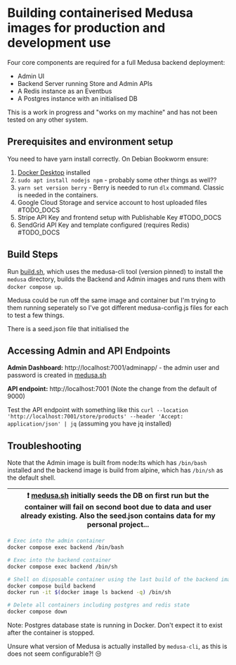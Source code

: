 # Building containerised Medusa images for production and development use

Four core components are required for a full Medusa backend deployment:

- Admin UI
- Backend Server running Store and Admin APIs
- A Redis instance as an Eventbus
- A Postgres instance with an initialised DB

This is a work in progress and "works on my machine" and has not been tested on any other system.

## Prerequisites and environment setup

You need to have yarn install correctly. On Debian Bookworm ensure:

1. [Docker Desktop](https://www.docker.com/products/docker-desktop/) installed
1. `sudo apt install nodejs npm` - probably some other things as well??
1. `yarn set version berry` - Berry is needed to run `dlx` command. Classic is needed in the containers.
1. Google Cloud Storage and service account to host uploaded files #TODO_DOCS
1. Stripe API Key and frontend setup with Publishable Key #TODO_DOCS
1. SendGrid API Key and template configured (requires Redis) #TODO_DOCS


## Build Steps

Run [build.sh](./build.sh), which uses the medusa-cli tool (version pinned) to install the `medusa` directory, builds the Backend and Admin images and runs them with `docker compose up`.

Medusa could be run off the same image and container but I'm trying to them running seperately so I've got different medusa-config.js files for each to test a few things.

There is a seed.json file that initialised the 

## Accessing Admin and API Endpoints

**Admin Dashboard:** http://localhost:7001/adminapp/ - the admin user and password is created in [medusa.sh](./medusa.sh)

**API endpoint:** http://localhost:7001 (Note the change from the default of 9000)

Test the API endpoint with something like this `curl --location 'http://localhost:7001/store/products' --header 'Accept: application/json' | jq` (assuming you have jq installed)

## Troubleshooting

Note that the Admin image is built from node:lts which has `/bin/bash` installed and the backend image is build from alpine, which has `/bin/sh` as the default shell.

| :exclamation: [medusa.sh](./medusa.sh) initially seeds the DB on first run but the container will fail on second boot due to data and user already existing. Also the seed.json contains data for my personal project...|
|---------------------------------------------------------------------------------------------------------------------------------------------|


```bash
# Exec into the admin container
docker compose exec backend /bin/bash

# Exec into the backend container
docker compose exec backend /bin/sh

# Shell on disposable container using the last build of the backend image
docker compose build backend
docker run -it $(docker image ls backend -q) /bin/sh

# Delete all containers including postgres and redis state
docker compose down
```

Note: Postgres database state is running in Docker. Don't expect it to exist after the container is stopped.

Unsure what version of Medusa is actually installed by `medusa-cli`, as this is does not seem configurable?! :unamused:
